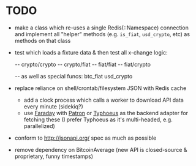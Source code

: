 # TODO

* make a class which re-uses a single Redis(::Namespace) connection and implement all "helper" methods (e.g. `is_fiat`, `usd_crypto`, etc) as methods on that class

* test which loads a fixture data & then test all x-change logic:

  -- crypto/crypto
  -- crypto/fiat
  -- fiat/fiat
  -- fiat/crypto

  -- as well as special funcs:
    btc_fiat
    usd_crypto

* replace reliance on shell/crontab/filesystem JSON with Redis cache
  - add a clock process which calls a worker to download API data every minute (sidekiq?)
  - use [Faraday](https://github.com/lostisland/faraday) with [Patron](https://github.com/toland/patron) or [Typhoeus](https://github.com/typhoeus/typhoeus) as the backend adapter for fetching these (I prefer Typhoeus as it's multi-headed, e.g. parallelized)

* conform to <http://jsonapi.org/> spec as much as possible
* remove dependency on BitcoinAverage (new API is closed-source & proprietary, funny timestamps)

